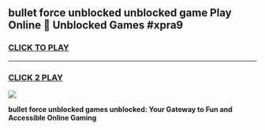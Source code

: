 
## bullet force unblocked unblocked game Play Online 👋 Unblocked Games #xpra9
<h3>
<a href="https://premium.freeplayer.one?title=bullet_force_unblocked&ref=21F">CLICK TO PLAY</a></h3>
<hr>

<h3>
<a href="https://premium.freeplayer.one?title=bullet_force_unblocked&ref=21F">CLICK 2 PLAY</a>
  
</h3>

<a href="https://premium.freeplayer.one?title=bullet_force_unblocked&ref=21F/"><img src="https://clearcache.store/games.png"></a>


**bullet force unblocked games unblocked: Your Gateway to Fun and Accessible Online Gaming**
